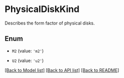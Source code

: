 # PhysicalDiskKind

Describes the form factor of physical disks.

## Enum

* `M2` (value: `'m2'`)

* `U2` (value: `'u2'`)

[[Back to Model list]](../README.md#documentation-for-models) [[Back to API list]](../README.md#documentation-for-api-endpoints) [[Back to README]](../README.md)


